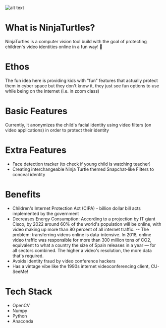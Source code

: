 ![alt text](https://cdn.discordapp.com/attachments/796881280015925249/797836390401572894/Turtle_Logo.PNG)

# What is NinjaTurtles?
NinjaTurtles is a computer vision tool build with the goal of protecting children's video identities online in a fun way! :rainbow:

# Ethos
The fun idea here is providing kids with "fun" features that actually protect them in cyber space but they don't know it, they just see fun options to use while being on the internet (i.e. in zoom class) 

# Basic Features
Currently, it anonymizes the child's facial identity using video filters (on video applications) in order to protect their identity

# Extra Features
- Face detection tracker (to check if young child is watching teacher)
- Creating interchangeable Ninja Turtle themed Snapchat-like Filters to conceal identity

# Benefits
- Children's Internet Protection Act (CIPA) - billion dollar bill acts implemented by the government
- Decreases Energy Consumption: According to a projection by IT giant Cisco, by 2022 around 60% of the world's population will be online, with video making up more than 80 percent of all internet traffic. 
-- The problem: transferring videos online is data-intensive. In 2018, online video traffic was responsible for more than 300 million tons of CO2, equivalent to what a country the size of Spain releases in a year — for all sectors combined. The higher a video's resolution, the more data that's required.
- Avoids identity fraud by video conference hackers
- Has a vintage vibe like the 1990s internet videoconferencing client, CU-SeeMe!

# Tech Stack
- OpenCV
- Numpy
- Python
- Anaconda
